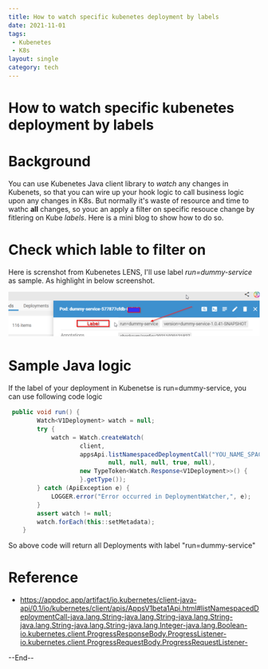```yaml
---
title: How to watch specific kubenetes deployment by labels
date: 2021-11-01
tags:
 - Kubenetes
 - K8s
layout: single
category: tech
---
```


# How to watch specific kubenetes deployment by labels

# Background
You can use Kubenetes Java client library to *watch* any changes in Kubenets, so that you can wire up your hook logic to call business logic upon any changes in K8s. But normally it's waste of resource and time to wathc **all** changes, so youc an apply a filter on specific resouce change by fitlering on Kube *labels*. Here is a mini blog to show how to do so.


# Check which lable to filter on

Here is screnshot from Kubenetes LENS, I'll use label *run=dummy-service* as sample. As highlight in below screenshot.

![](/assets\images\kube_labels.png)

# Sample Java logic

If the label of your deployment in Kubenetse is run=dummy-service, you can use following code logic

```java
 public void run() {
        Watch<V1Deployment> watch = null;
        try {
            watch = Watch.createWatch(
                    client,
                    appsApi.listNamespacedDeploymentCall("YOU_NAME_SPACE", null, null, null, null, "run=dummy-service", null,
                            null, null, null, true, null),
                    new TypeToken<Watch.Response<V1Deployment>>() {
                    }.getType());
        } catch (ApiException e) {
            LOGGER.error("Error occurred in DeploymentWatcher,", e);            
        }
        assert watch != null;
        watch.forEach(this::setMetadata);
    }
```

So above code will return all Deployments with label "run=dummy-service"

# Reference
 - https://appdoc.app/artifact/io.kubernetes/client-java-api/0.1/io/kubernetes/client/apis/AppsV1beta1Api.html#listNamespacedDeploymentCall-java.lang.String-java.lang.String-java.lang.String-java.lang.String-java.lang.String-java.lang.Integer-java.lang.Boolean-io.kubernetes.client.ProgressResponseBody.ProgressListener-io.kubernetes.client.ProgressRequestBody.ProgressRequestListener-

--End--
